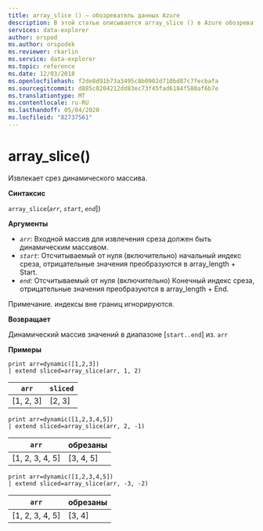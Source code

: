 ```yaml
---
title: array_slice () — обозреватель данных Azure
description: В этой статье описывается array_slice () в Azure обозреватель данных.
services: data-explorer
author: orspod
ms.author: orspodek
ms.reviewer: rkarlin
ms.service: data-explorer
ms.topic: reference
ms.date: 12/03/2018
ms.openlocfilehash: f2de8d91b73a3495c8b0902d710bd87c7fecbafa
ms.sourcegitcommit: d885c0204212dd83ec73f45fad6184f580af6b7e
ms.translationtype: MT
ms.contentlocale: ru-RU
ms.lasthandoff: 05/04/2020
ms.locfileid: "82737561"
---
```

# <a name="array_slice"></a>array_slice()

Извлекает срез динамического массива.

**Синтаксис**

`array_slice`(*`arr`*, *`start`*, *`end`*])

**Аргументы**

* *`arr`*: Входной массив для извлечения среза должен быть динамическим массивом.
* *`start`*: Отсчитываемый от нуля (включительно) начальный индекс среза, отрицательные значения преобразуются в array_length + Start.
* *`end`*: Отсчитываемый от нуля (включительно) Конечный индекс среза, отрицательные значения преобразуются в array_length + End.

Примечание. индексы вне границ игнорируются.

**Возвращает**

Динамический массив значений в диапазоне [`start..end`] из. `arr`

**Примеры**


```kusto
print arr=dynamic([1,2,3]) 
| extend sliced=array_slice(arr, 1, 2)
```
|`arr`|`sliced`|
|---|---|
|[1, 2, 3]|[2, 3]|


```kusto
print arr=dynamic([1,2,3,4,5]) 
| extend sliced=array_slice(arr, 2, -1)
```
|`arr`|обрезаны|
|---|---|
|[1, 2, 3, 4, 5]|[3, 4, 5]|


```kusto
print arr=dynamic([1,2,3,4,5]) 
| extend sliced=array_slice(arr, -3, -2)
```
|`arr`|обрезаны|
|---|---|
|[1, 2, 3, 4, 5]|[3, 4]|
